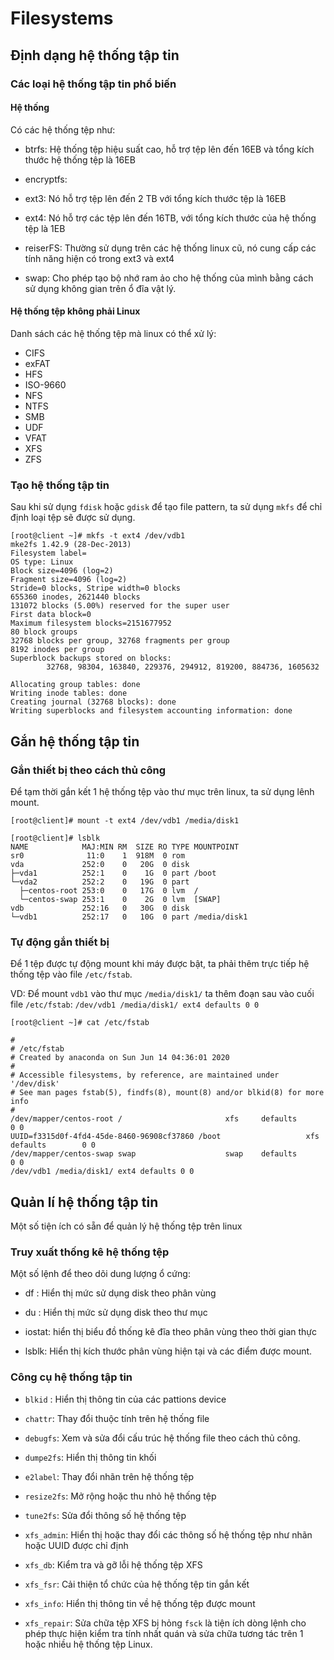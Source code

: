 ﻿# Filesystems

## Định dạng hệ thống tập tin

### Các loại hệ thống tập tin phổ biến

#### Hệ thống

Có các hệ thống tệp như: 

- btrfs: Hệ thống tệp hiệu suất cao, hỗ trợ tệp lên đến 16EB và tổng kích thước hệ thống tệp là 16EB

- encryptfs: 

- ext3: Nó hỗ trợ tệp lên đến 2 TB với tổng kích thước tệp là 16EB

- ext4: Nó hỗ trợ các tệp lên đến 16TB, với tổng kích thước của hệ thống tệp là 1EB

- reiserFS: Thường sử dụng trên các hệ thống linux cũ, nó cung cấp các tính năng hiện có trong ext3 và ext4

- swap: Cho phép tạo bộ nhớ ram ảo cho hệ thống của mình bằng cách sử dụng không gian trên ổ đĩa vật lý. 

#### Hệ thống tệp không phải Linux

Danh sách các hệ thống tệp mà linux có thể xử lý:

- CIFS
- exFAT
- HFS
- ISO-9660
- NFS
- NTFS
- SMB
- UDF
- VFAT
- XFS
- ZFS


### Tạo hệ thống tập tin

Sau khi sử dụng `fdisk` hoặc `gdisk` để tạo file pattern, ta sử dụng `mkfs` để chỉ định loại tệp sẽ được sử dụng. 

```
[root@client ~]# mkfs -t ext4 /dev/vdb1
mke2fs 1.42.9 (28-Dec-2013)
Filesystem label=
OS type: Linux
Block size=4096 (log=2)
Fragment size=4096 (log=2)
Stride=0 blocks, Stripe width=0 blocks
655360 inodes, 2621440 blocks
131072 blocks (5.00%) reserved for the super user
First data block=0
Maximum filesystem blocks=2151677952
80 block groups
32768 blocks per group, 32768 fragments per group
8192 inodes per group
Superblock backups stored on blocks:
        32768, 98304, 163840, 229376, 294912, 819200, 884736, 1605632

Allocating group tables: done
Writing inode tables: done
Creating journal (32768 blocks): done
Writing superblocks and filesystem accounting information: done
```

## Gắn hệ thống tập tin

### Gắn thiết bị theo cách thủ công

Để tạm thời gắn kết 1 hệ thống tệp vào thư mục trên linux, ta sử dụng lênh mount. 

```
[root@client]# mount -t ext4 /dev/vdb1 /media/disk1
```

```
[root@client]# lsblk
NAME            MAJ:MIN RM  SIZE RO TYPE MOUNTPOINT
sr0              11:0    1  918M  0 rom
vda             252:0    0   20G  0 disk
├─vda1          252:1    0    1G  0 part /boot
└─vda2          252:2    0   19G  0 part
  ├─centos-root 253:0    0   17G  0 lvm  /
  └─centos-swap 253:1    0    2G  0 lvm  [SWAP]
vdb             252:16   0   30G  0 disk
└─vdb1          252:17   0   10G  0 part /media/disk1
```

### Tự động gắn thiết bị

Để 1 tệp được tự động mount khi máy được bật, ta phải thêm trực tiếp hệ thống tệp vào file `/etc/fstab`. 

VD: Để mount `vdb1` vào thư mục `/media/disk1/` ta thêm đoạn sau vào cuối file `/etc/fstab`: `/dev/vdb1 /media/disk1/ ext4 defaults 0 0`
```
[root@client ~]# cat /etc/fstab

#
# /etc/fstab
# Created by anaconda on Sun Jun 14 04:36:01 2020
#
# Accessible filesystems, by reference, are maintained under '/dev/disk'
# See man pages fstab(5), findfs(8), mount(8) and/or blkid(8) for more info
#
/dev/mapper/centos-root /                       xfs     defaults        0 0
UUID=f3315d0f-4fd4-45de-8460-96908cf37860 /boot                   xfs     defaults        0 0
/dev/mapper/centos-swap swap                    swap    defaults        0 0
/dev/vdb1 /media/disk1/ ext4 defaults 0 0
```

## Quản lí hệ thống tập tin

Một số tiện ích có sẵn để quản lý hệ thống tệp trên linux 

### Truy xuất thống kê hệ thống tệp

Một số lệnh để theo dõi dung lượng ổ cứng: 

- df : Hiển thị mức sử dụng disk theo phân vùng

- du : Hiển thị mức sử dụng disk theo thư mục

- iostat: hiển thị biểu đồ thống kê đĩa theo phân vùng theo thời gian thực

- lsblk: Hiển thị kích thước phân vùng hiện tại và các điểm được mount. 

### Công cụ hệ thống tập tin

- `blkid` : Hiển thị thông tin của các pattions device

- `chattr`: Thay đổi thuộc tính trên hệ thống file

- `debugfs`: Xem và sửa đổi cấu trúc hệ thống file theo cách thủ công.

- `dumpe2fs`: Hiển thị thông tin khối 

- `e2label`: Thay đổi nhãn trên hệ thống tệp

- `resize2fs`: Mở rộng hoặc thu nhỏ hệ thống tệp

- `tune2fs`: Sửa đổi thông số hệ thống tệp

- `xfs_admin`: Hiển thị hoặc thay đổi các thông số hệ thống tệp như nhãn hoặc UUID được chỉ định

- `xfs_db`: Kiểm tra và gỡ lỗi hệ thống tệp XFS

- `xfs_fsr`: Cải thiện tổ chức của hệ thống tệp tin gắn kết

- `xfs_info`: Hiển thị thông tin về hệ thống tệp được mount

- `xfs_repair`: Sửa chữa tệp XFS bị hỏng
`fsck` là tiện ích dòng lệnh cho phép thực hiện kiểm tra tính nhất quán và sửa chữa tương tác trên 1 hoặc nhiều hệ thống tệp Linux. 
